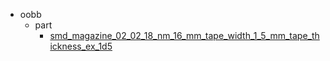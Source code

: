 * oobb
  * part
    * [smd_magazine_02_02_18_nm_16_mm_tape_width_1_5_mm_tape_thickness_ex_1d5](oobb/part/smd_magazine_02_02_18_nm_16_mm_tape_width_1_5_mm_tape_thickness_ex_1d5)
